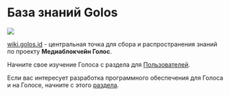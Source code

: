 # База знаний Golos

[![](https://raw.githubusercontent.com/golos-blockchain/wiki/master/golos_logo.png)](https://golos.id/)   
  
[wiki.golos.id](https://wiki.golos.id) - центральная точка для сбора и распространения знаний по проекту **Медиаблокчейн Голос**.

Начните свое изучение Голоса с раздела для [Пользователей](users/welcome.md).

Если вас интересует разработка программного обеспечения для Голоса и на Голосе, начните с этого [раздела](developers/basics/).
